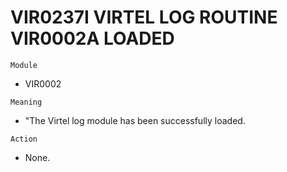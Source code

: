 # VIR0237I VIRTEL LOG ROUTINE VIR0002A LOADED

`Module`
- VIR0002

`Meaning`
- "The Virtel log module has been successfully loaded.

`Action`
- None.
